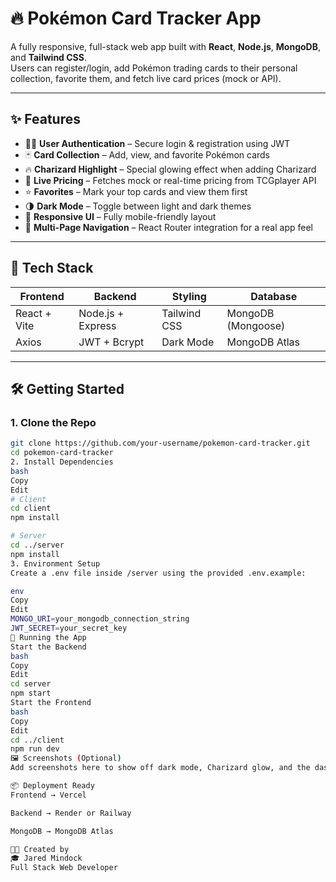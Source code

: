 # 🔥 Pokémon Card Tracker App

A fully responsive, full-stack web app built with **React**, **Node.js**, **MongoDB**, and **Tailwind CSS**.  
Users can register/login, add Pokémon trading cards to their personal collection, favorite them, and fetch live card prices (mock or API).

---

## ✨ Features

- 🧑‍💼 **User Authentication** – Secure login & registration using JWT
- 🃏 **Card Collection** – Add, view, and favorite Pokémon cards
- 🔥 **Charizard Highlight** – Special glowing effect when adding Charizard
- 💸 **Live Pricing** – Fetches mock or real-time pricing from TCGplayer API
- ⭐ **Favorites** – Mark your top cards and view them first
- 🌗 **Dark Mode** – Toggle between light and dark themes
- 📱 **Responsive UI** – Fully mobile-friendly layout
- 🧭 **Multi-Page Navigation** – React Router integration for a real app feel

---

## 🧪 Tech Stack

| Frontend | Backend | Styling | Database |
|----------|---------|---------|----------|
| React + Vite | Node.js + Express | Tailwind CSS | MongoDB (Mongoose) |
| Axios | JWT + Bcrypt | Dark Mode | MongoDB Atlas |

---

## 🛠️ Getting Started

### 1. Clone the Repo
```bash
git clone https://github.com/your-username/pokemon-card-tracker.git
cd pokemon-card-tracker
2. Install Dependencies
bash
Copy
Edit
# Client
cd client
npm install

# Server
cd ../server
npm install
3. Environment Setup
Create a .env file inside /server using the provided .env.example:

env
Copy
Edit
MONGO_URI=your_mongodb_connection_string
JWT_SECRET=your_secret_key
🚀 Running the App
Start the Backend
bash
Copy
Edit
cd server
npm start
Start the Frontend
bash
Copy
Edit
cd ../client
npm run dev
🖼️ Screenshots (Optional)
Add screenshots here to show off dark mode, Charizard glow, and the dashboard layout.

📦 Deployment Ready
Frontend → Vercel

Backend → Render or Railway

MongoDB → MongoDB Atlas

🧑‍🎨 Created by
🎓 Jared Mindock
Full Stack Web Developer